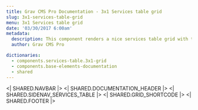 ```yaml
---
title: Grav CMS Pro Documentation - 3x1 Services table grid
slug: 3x1-services-table-grid
menu: 3x1 Services table grid
date: '03/30/2017 6:00am'
metadata:
  description: This component renders a nice services table grid with three columns
  author: Grav CMS Pro

dictionaries:
  - components.services-table.3x1-grid
  - components.base-elements-documentation
  - shared
---
```


<| SHARED.NAVBAR |>
<| SHARED.DOCUMENTATION_HEADER |>
<| SHARED.SIDENAV_SERVICES_TABLE |>
<| SHARED.GRID_SHORTCODE |>
<| SHARED.FOOTER |>
